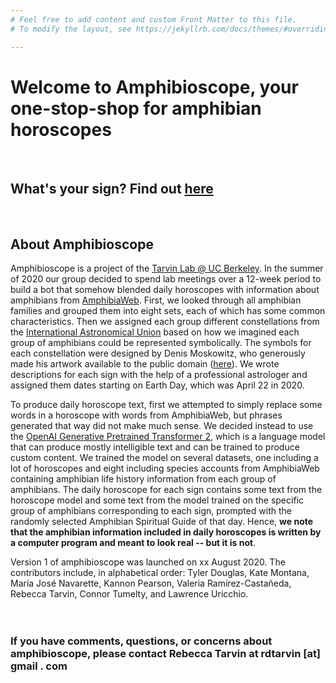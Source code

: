 ```yaml
---
# Feel free to add content and custom Front Matter to this file.
# To modify the layout, see https://jekyllrb.com/docs/themes/#overriding-theme-defaults

---
```



# Welcome to Amphibioscope, your one-stop-shop for amphibian horoscopes
<br/>

## What's your sign? Find out [here](https://tarvinlab.github.io/amphibioscope/find-your-sign) 
<br/>


## About Amphibioscope  

Amphibioscope is a project of the [Tarvin Lab @ UC Berkeley](https://www.tarvinlab.org). In the summer of 2020 our group decided to spend lab meetings over a 12-week period to build a bot that somehow blended daily horoscopes with information about amphibians from [AmphibiaWeb](https://www.amphibiaweb.org). First, we looked through all amphibian families and grouped them into eight sets, each of which has some common characteristics. Then we assigned each group different constellations from the [International Astronomical Union](https://www.iau.org/public/themes/constellations/) based on how we imagined each group of amphibians could be represented symbolically. The symbols for each constellation were designed by Denis Moskowitz, who generously made his artwork available to the public domain ([here](https://www.suberic.net/~dmm/astro/constellations.html)). We wrote descriptions for each sign with the help of a professional astrologer and assigned them dates starting on Earth Day, which was April 22 in 2020. 

To produce daily horoscope text, first we attempted to simply replace some words in a horoscope with words from AmphibiaWeb, but phrases generated that way did not make much sense. We decided instead to use the [OpenAI Generative Pretrained Transformer 2](https://openai.com/blog/better-language-models/), which is a language model that can produce mostly intelligible text and can be trained to produce custom content. We trained the model on several datasets, one including a lot of horoscopes and eight including species accounts from AmphibiaWeb containing amphibian life history information from each group of amphibians. The daily horoscope for each sign contains some text from the horoscope model and some text from the model trained on the specific group of amphibians corresponding to each sign, prompted with the randomly selected Amphibian Spiritual Guide of that day. Hence, **we note that the amphibian information included in daily horoscopes is written by a computer program and meant to look real -- but it is not**. 

Version 1 of amphibioscope was launched on xx August 2020. The contributors include, in alphabetical order: Tyler Douglas, Kate Montana, María José Navarette, Kannon Pearson, Valeria Ramírez-Castañeda, Rebecca Tarvin, Connor Tumelty, and Lawrence Uricchio.
<br/><br/><br/>

### If you have comments, questions, or concerns about amphibioscope, please contact Rebecca Tarvin at rdtarvin [at] gmail . com
